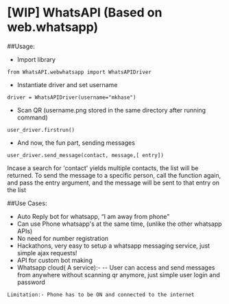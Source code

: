 # [WIP] WhatsAPI (Based on web.whatsapp)

##Usage:
- Import library

` from WhatsAPI.webwhatsapp import WhatsAPIDriver `

- Instantiate driver and set username

` driver = WhatsAPIDriver(username="mkhase") `

- Scan QR (username.png stored in the same directory after running command)

` user_driver.firstrun() `

- And now, the fun part, sending messages

` user_driver.send_message(contact, message,[ entry]) `

Incase a search for 'contact' yields multiple contacts, the list will be returned. To send the message to a specific person, call the function again, and pass the entry argument, and the message will be sent to that entry on the list


##Use Cases:
- Auto Reply bot for whatsapp, “I am away from phone”
- Can use Phone whatsapp's at the same time, (unlike the other whatsapp APIs)
- No need for number registration
- Hackathons, very easy to setup a whatsapp messaging service, just simple ajax requests!
- API for custom bot making
- Whatsapp cloud( A service):-
-- User can access and send messages from anywhere without scanning qr anymore, just simple user login and password

` Limitation:- Phone has to be ON and connected to the internet `
